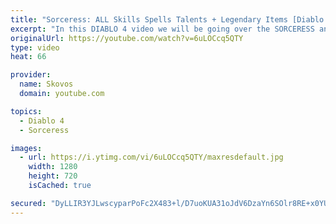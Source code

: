 ```yaml
---
title: "Sorceress: ALL Skills Spells Talents + Legendary Items [Diablo 4]"
excerpt: "In this DIABLO 4 video we will be going over the SORCERESS and her SKILLS, TALENTS and much more including a LEGENDARY STAFF (The Staff of ..."
originalUrl: https://youtube.com/watch?v=6uLOCcq5QTY
type: video
heat: 66

provider:
  name: Skovos
  domain: youtube.com

topics:
  - Diablo 4
  - Sorceress

images:
  - url: https://i.ytimg.com/vi/6uLOCcq5QTY/maxresdefault.jpg
    width: 1280
    height: 720
    isCached: true

secured: "DyLLIR3YJLwscyparPoFc2X483+l/D7uoKUA31oJdV6DzaYn6SOlr8RE+x0YUmryRUMqjYhjvJd5YN7bFeJn2abwCaOxFbBfCYo+e7jSXbp4kqiA0TZiRUlAbGA/cMNvbfIKiRmkkuOQWfmf6IxDf/jXOA7kMWNshGFuL3L6cdcx2oZdFtzbdVxqbobMgPtmUb+Rg688mZlE0CguhWXMlpH0JV2iH89nUdXAYz5hci1s9P/zofVf2+qVkXivnA6QGig01DH2ivCetV+lBRLStXLo0kJVd6vRWPtc+HJM8UKchuP/isHvi3/3GJBqgc/D9iO0r4JHJS+J9IuagTC77w2Mmud9BXgT/1799J3CgmT08cDw/AaHL47z2vZTg8v+8CIV9bwk22RtEEXVuk3waw==;4EJlxEvGeLNzjqB9VsthFQ=="
---
```


